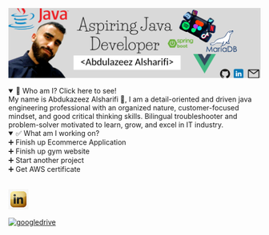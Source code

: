 ![](https://github.com/aalsharifi/aalsharifi/blob/master/banner.png)

<details open>
<summary>💭 Who am I? Click here to see!</summary>
My name is Abdukazeez Alsharifi 👋, I am a detail-oriented and driven java engineering professional with an organized nature, customer-focused mindset, and good critical thinking skills. Bilingual troubleshooter and problem-solver motivated to learn, grow, and excel in IT industry.
</details>

<details open>
<summary>✅ What am I working on?</summary>
➕ Finish up Ecommerce Application
<br>
➕ Finish up gym website
<br>
➕ Start another project
<br>
➕ Get AWS certificate
 </details>
 
<br>

[<img src='https://github.com/aalsharifi/aalsharifi/blob/master/Golden-Linkedin-logo-icon-PNG.png' alt='linkedin' height='40'>](https://www.linkedin.com/in/www.linkedin.com/abdulazeez-alsharifi/)

 [<img src='https://cdn.jsdelivr.net/npm/simple-icons@3.0.1/icons/googledrive.svg' alt='googledrive' height='40'>](https://docs.google.com/document/d/1ewSU4mWcUswPXmTGlQRJ5tHL_sMscOTCKio8A8xJAgI/edit?usp=sharing)  




